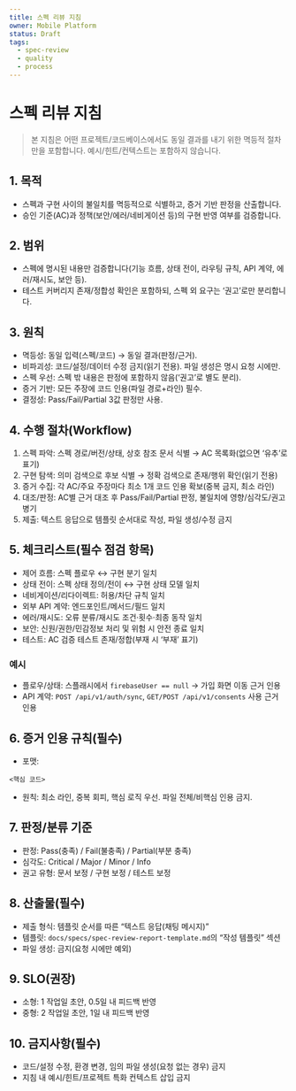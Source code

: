 ```yaml
---
title: 스펙 리뷰 지침
owner: Mobile Platform
status: Draft
tags:
  - spec-review
  - quality
  - process
---
```


# 스펙 리뷰 지침

> 본 지침은 어떤 프로젝트/코드베이스에서도 동일 결과를 내기 위한 멱등적 절차만을 포함합니다. 예시/힌트/컨텍스트는 포함하지 않습니다.

## 1. 목적
- 스펙과 구현 사이의 불일치를 멱등적으로 식별하고, 증거 기반 판정을 산출합니다.
- 승인 기준(AC)과 정책(보안/에러/네비게이션 등)의 구현 반영 여부를 검증합니다.

## 2. 범위
- 스펙에 명시된 내용만 검증합니다(기능 흐름, 상태 전이, 라우팅 규칙, API 계약, 에러/재시도, 보안 등).
- 테스트 커버리지 존재/정합성 확인은 포함하되, 스펙 외 요구는 ‘권고’로만 분리합니다.

## 3. 원칙
- 멱등성: 동일 입력(스펙/코드) → 동일 결과(판정/근거).
- 비파괴성: 코드/설정/데이터 수정 금지(읽기 전용). 파일 생성은 명시 요청 시에만.
- 스펙 우선: 스펙 밖 내용은 판정에 포함하지 않음(‘권고’로 별도 분리).
- 증거 기반: 모든 주장에 코드 인용(파일 경로+라인) 필수.
- 결정성: Pass/Fail/Partial 3값 판정만 사용.

## 4. 수행 절차(Workflow)
1) 스펙 파악: 스펙 경로/버전/상태, 상호 참조 문서 식별 → AC 목록화(없으면 ‘유추’로 표기)
2) 구현 탐색: 의미 검색으로 후보 식별 → 정확 검색으로 존재/행위 확인(읽기 전용)
3) 증거 수집: 각 AC/주요 주장마다 최소 1개 코드 인용 확보(중복 금지, 최소 라인)
4) 대조/판정: AC별 근거 대조 후 Pass/Fail/Partial 판정, 불일치에 영향/심각도/권고 병기
5) 제출: 텍스트 응답으로 템플릿 순서대로 작성, 파일 생성/수정 금지

## 5. 체크리스트(필수 점검 항목)
- 제어 흐름: 스펙 플로우 ↔ 구현 분기 일치
- 상태 전이: 스펙 상태 정의/전이 ↔ 구현 상태 모델 일치
- 네비게이션/리다이렉트: 허용/차단 규칙 일치
- 외부 API 계약: 엔드포인트/메서드/필드 일치
- 에러/재시도: 오류 분류/재시도 조건·횟수·최종 동작 일치
- 보안: 신원/권한/민감정보 처리 및 위험 시 안전 종료 일치
- 테스트: AC 검증 테스트 존재/정합(부재 시 ‘부재’ 표기)

### 예시
- 플로우/상태: 스플래시에서 `firebaseUser == null` → 가입 화면 이동 근거 인용
- API 계약: `POST /api/v1/auth/sync`, `GET/POST /api/v1/consents` 사용 근거 인용

## 6. 증거 인용 규칙(필수)
- 포맷:
```<startLine>:<endLine>:<filepath>
<핵심 코드>
```
- 원칙: 최소 라인, 중복 회피, 핵심 로직 우선. 파일 전체/비핵심 인용 금지.

## 7. 판정/분류 기준
- 판정: Pass(충족) / Fail(불충족) / Partial(부분 충족)
- 심각도: Critical / Major / Minor / Info
- 권고 유형: 문서 보정 / 구현 보정 / 테스트 보정

## 8. 산출물(필수)
- 제출 형식: 템플릿 순서를 따른 “텍스트 응답(채팅 메시지)”
- 템플릿: `docs/specs/spec-review-report-template.md`의 “작성 템플릿” 섹션
- 파일 생성: 금지(요청 시에만 예외)

## 9. SLO(권장)
- 소형: 1 작업일 초안, 0.5일 내 피드백 반영
- 중형: 2 작업일 초안, 1일 내 피드백 반영

## 10. 금지사항(필수)
- 코드/설정 수정, 환경 변경, 임의 파일 생성(요청 없는 경우) 금지
- 지침 내 예시/힌트/프로젝트 특화 컨텍스트 삽입 금지

